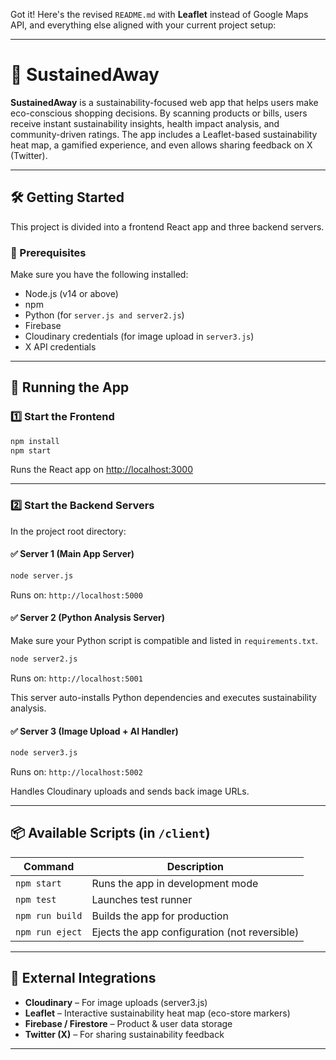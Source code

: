 Got it! Here's the revised `README.md` with **Leaflet** instead of Google Maps API, and everything else aligned with your current project setup:

---

# 🌿 SustainedAway

**SustainedAway** is a sustainability-focused web app that helps users make eco-conscious shopping decisions. By scanning products or bills, users receive instant sustainability insights, health impact analysis, and community-driven ratings. The app includes a Leaflet-based sustainability heat map, a gamified experience, and even allows sharing feedback on X (Twitter).

---

## 🛠️ Getting Started

This project is divided into a frontend React app and three backend servers.

### 🔧 Prerequisites

Make sure you have the following installed:

- Node.js (v14 or above)
- npm
- Python (for `server.js and server2.js`)
- Firebase 
- Cloudinary credentials (for image upload in `server3.js`)
- X API credentials

---

## 🚀 Running the App

### 1️⃣ Start the Frontend

```bash
npm install
npm start
```

Runs the React app on [http://localhost:3000](http://localhost:3000)

---

### 2️⃣ Start the Backend Servers

In the project root directory:

#### ✅ Server 1 (Main App Server)

```bash
node server.js
```

Runs on: `http://localhost:5000`

#### ✅ Server 2 (Python Analysis Server)

Make sure your Python script is compatible and listed in `requirements.txt`.

```bash
node server2.js
```

Runs on: `http://localhost:5001`

This server auto-installs Python dependencies and executes sustainability analysis.

#### ✅ Server 3 (Image Upload + AI Handler)

```bash
node server3.js
```

Runs on: `http://localhost:5002`

Handles Cloudinary uploads and sends back image URLs.

---

## 📦 Available Scripts (in `/client`)

| Command           | Description                                 |
|------------------|---------------------------------------------|
| `npm start`       | Runs the app in development mode            |
| `npm test`        | Launches test runner                        |
| `npm run build`   | Builds the app for production               |
| `npm run eject`   | Ejects the app configuration (not reversible) |

---

## 🔗 External Integrations

- **Cloudinary** – For image uploads (server3.js)
- **Leaflet** – Interactive sustainability heat map (eco-store markers)
- **Firebase / Firestore** – Product & user data storage
- **Twitter (X)** – For sharing sustainability feedback

---
